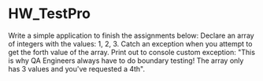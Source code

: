 # HW_TestPro
Write a simple application to finish the assignments below:
Declare an array of integers with the values: 1, 2, 3.
Catch an exception when you attempt to get the forth value of the array.
Print out to console custom exception:
"This is why QA Engineers always have to do boundary testing! The array only has 3 values and you've requested a 4th".
